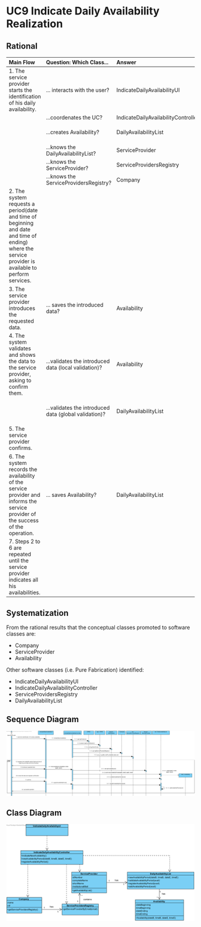 # UC9 Indicate Daily Availability Realization

## Rational

| Main Flow                                                                                        | Question: Which Class...                                      | Answer                                       | Justification                                                                                                         |
|:-------------------------------------------------------------------------------------------------------|:------------------------------------------------------------|:-----------------------------------------------|:---------------------------------------------------------------------------------------------------------------------|
|1. The service provider starts the identification of his daily availability.|... interacts with the user?|IndicateDailyAvailabilityUI|Pure Fabrication|
||...coordenates the UC?|IndicateDailyAvailabilityController|Controller|
||...creates Availability?|DailyAvailabilityList| HC + LC (on ServiceProvider) + Creator (rule 1)|
||...knows the DailyAvailabilityList?|ServiceProvider| HC + LC |
||...knows the ServiceProvider?|ServiceProvidersRegistry| HC + LC |
||...knows the ServiceProvidersRegistry?| Company| HC + LC |
|2. The system requests a period(date and time of beginning and date and time of ending) where the service provider is available to perform services.| | ||
|3. The service provider introduces the requested data.| ... saves the introduced data?|Availability| Information Expert (IE) - instance created in step 1|
|4. The system validates and shows the data to the service provider, asking to confirm them. |...validates the introduced data (local validation)?| Availability| IE: Availability has his own data|
| |...validates the introduced data (global validation)?|DailyAvailabilityList | IE: DailyAvailabilityList knows all of his Availability|
|5. The service provider confirms. | | ||
|6. The system records the availability of the service provider and informs the service provider of the success of the operation.|... saves Availability?| DailyAvailabilityList | IE: DailyAvailabilityList knows all of his Availability|
|7. Steps 2 to 6 are repeated until the service provider indicates all his availabilities.||||
                                        
## Systematization ##

 From the rational results that the conceptual classes promoted to software classes are:

 * Company
 * ServiceProvider
 * Availability

Other software classes (i.e. Pure Fabrication) identified:

 * IndicateDailyAvailabilityUI
 * IndicateDailyAvailabilityController
 * ServiceProvidersRegistry
 * DailyAvailabilityList



##	Sequence Diagram

![SD_UC9_IT4.png](SD_UC9_IT4.png)


##	Class Diagram

![CD_UC9_IT4.png](CD_UC9_IT4.png)